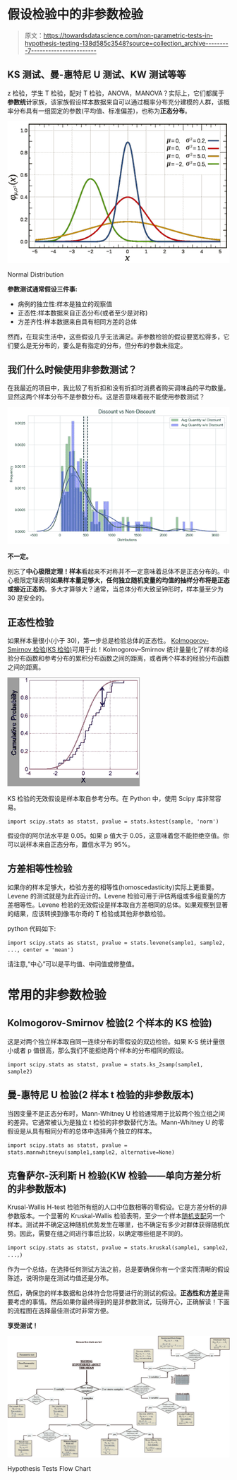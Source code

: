 # 假设检验中的非参数检验

> 原文：<https://towardsdatascience.com/non-parametric-tests-in-hypothesis-testing-138d585c3548?source=collection_archive---------7----------------------->

## KS 测试、曼-惠特尼 U 测试、KW 测试等等

z 检验，学生 T 检验，配对 T 检验，ANOVA，MANOVA？实际上，它们都属于**参数统计**家族，该家族假设样本数据来自可以通过概率分布充分建模的人群，该概率分布具有一组固定的参数(平均值、标准偏差)，也称为**正态分布**。

![](img/62c730e306b457ed609a02de53a06c89.png)

Normal Distribution

**参数测试通常假设三件事:**

*   病例的独立性:样本是独立的观察值
*   正态性:样本数据来自正态分布(或者至少是对称)
*   方差齐性:样本数据来自具有相同方差的总体

然而，在现实生活中，这些假设几乎无法满足。非参数检验的假设要宽松得多，它们要么是无分布的，要么是有指定的分布，但分布的参数未指定。

## 我们什么时候使用非参数测试？

在我最近的项目中，我比较了有折扣和没有折扣时消费者购买调味品的平均数量。显然这两个样本分布不是参数分布。这是否意味着我不能使用参数测试？

![](img/213aa769fa2b6ec6b24f3effa787a1fc.png)

**不一定。**

别忘了**中心极限定理！样本**看起来不对称并不一定意味着总体不是正态分布的。中心极限定理表明**如果样本量足够大，任何独立随机变量的均值的抽样分布将是正态或接近正态的**。多大才算够大？通常，当总体分布大致呈钟形时，样本量至少为 30 是安全的。

## 正态性检验

如果样本量很小(小于 30)，第一步总是检验总体的正态性。 [Kolmogorov-Smirnov 检验(KS 检验)](https://en.wikipedia.org/wiki/Kolmogorov%E2%80%93Smirnov_test)可用于此！Kolmogorov–Smirnov 统计量量化了样本的经验分布函数和参考分布的累积分布函数之间的距离，或者两个样本的经验分布函数之间的距离。

![](img/6650edfa63cf87c1470e6422d1dcfa63.png)

KS 检验的无效假设是样本取自参考分布。在 Python 中，使用 Scipy 库非常容易。

```
import scipy.stats as statst, pvalue = stats.kstest(sample, 'norm')
```

假设你的阿尔法水平是 0.05。如果 p 值大于 0.05，这意味着您不能拒绝空值。你可以说样本来自正态分布，置信水平为 95%。

## 方差相等性检验

如果你的样本足够大，检验方差的相等性(homoscedasticity)实际上更重要。Levene 的测试就是为此而设计的。Levene 检验可用于评估两组或多组变量的方差相等性。Levene 检验的无效假设是样本取自方差相同的总体。如果观察到显著的结果，应该转换到像韦尔奇的 T 检验或其他非参数检验。

python 代码如下:

```
import scipy.stats as statst, pvalue = stats.levene(sample1, sample2, ..., center = 'mean')
```

请注意,“中心”可以是平均值、中间值或修整值。

# 常用的非参数检验

## Kolmogorov-Smirnov 检验(2 个样本的 KS 检验)

这是对两个独立样本取自同一连续分布的零假设的双边检验。如果 K-S 统计量很小或者 p 值很高，那么我们不能拒绝两个样本的分布相同的假设。

```
import scipy.stats as statst, pvalue = stats.ks_2samp(sample1, sample2) 
```

## 曼-惠特尼 U 检验(2 样本 t 检验的非参数版本)

当因变量不是正态分布时，Mann-Whitney U 检验通常用于比较两个独立组之间的差异。它通常被认为是独立 t 检验的非参数替代方法。Mann-Whitney U 的零假设是从具有相同分布的总体中选择两个独立的样本。

```
import scipy.stats as statst, pvalue = stats.mannwhitneyu(sample1,sample2, alternative=None) 
```

## 克鲁萨尔-沃利斯 H 检验(KW 检验——单向方差分析的非参数版本)

Krusal-Wallis H-test 检验所有组的人口中位数相等的零假设。它是方差分析的非参数版本。一个显著的 Kruskal-Wallis 检验表明，至少一个样本[随机支配](https://en.wikipedia.org/wiki/Stochastic_dominance)另一个样本。测试并不确定这种随机优势发生在哪里，也不确定有多少对群体获得随机优势。因此，需要在组之间进行事后比较，以确定哪些组是不同的。

```
import scipy.stats as statst, pvalue = stats.kruskal(sample1, sample2, ...，) 
```

作为一个总结，在选择任何测试方法之前，总是要确保你有一个坚实而清晰的假设陈述，说明你是在测试均值还是分布。

然后，确保您的样本数据和总体符合您将要进行的测试的假设。**正态性和方差**是需要考虑的事情。然后如果你最终得到的是非参数测试，玩得开心，正确解读！下面的流程图在选择最佳测试时非常方便。

**享受测试！**

![](img/19dbecf04dd40430379f3a8239d3ab37.png)

Hypothesis Tests Flow Chart